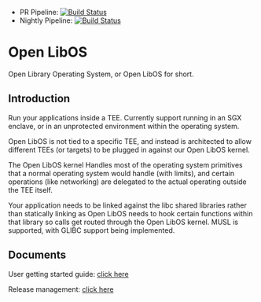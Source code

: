 - PR Pipeline: [![Build Status](https://openenclave.visualstudio.com/ACC-Services/_apis/build/status/oe-libos-pr-pipeline?branchName=master)](https://openenclave.visualstudio.com/ACC-Services/_build/latest?definitionId=70&branchName=master)
- Nightly Pipeline: [![Build Status](https://openenclave.visualstudio.com/ACC-Services/_apis/build/status/oe-libos-nightly-pipeline?branchName=master)](https://openenclave.visualstudio.com/ACC-Services/_build/latest?definitionId=83&branchName=master)

# Open LibOS

Open Library Operating System, or Open LibOS for short.

## Introduction

Run your applications inside a TEE. Currently support running in an SGX enclave, or in an unprotected environment within the operating system.

Open LibOS is not tied to a specific TEE, and instead is architected to allow different TEEs (or targets) to be plugged in against our Open LibOS kernel.

The Open LibOS kernel Handles most of the operating system primitives that a normal operating system would handle (with limits), and certain operations (like networking) are delegated to the actual operating outside the TEE itself.

Your application needs to be linked against the libc shared libraries rather than statically linking as Open LibOS needs to hook certain functions within that library so calls get routed through the Open LibOS kernel. MUSL is supported, with GLIBC support being implemented.

## Documents

User getting started guide: [click here](doc/user-getting-started.md)

Release management: [click here](doc/releasing.md)

